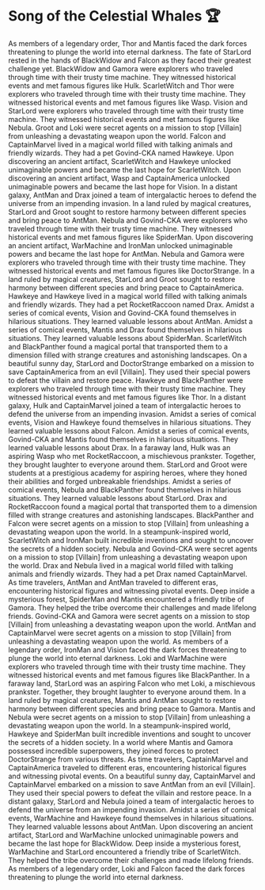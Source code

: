 # Song of the Celestial Whales :trophy: 

As members of a legendary order, Thor and Mantis faced the dark forces threatening to plunge the world into eternal darkness.
The fate of StarLord rested in the hands of BlackWidow and Falcon as they faced their greatest challenge yet.
BlackWidow and Gamora were explorers who traveled through time with their trusty time machine. They witnessed historical events and met famous figures like Hulk.
ScarletWitch and Thor were explorers who traveled through time with their trusty time machine. They witnessed historical events and met famous figures like Wasp.
Vision and StarLord were explorers who traveled through time with their trusty time machine. They witnessed historical events and met famous figures like Nebula.
Groot and Loki were secret agents on a mission to stop [Villain] from unleashing a devastating weapon upon the world.
Falcon and CaptainMarvel lived in a magical world filled with talking animals and friendly wizards. They had a pet Govind-CKA named Hawkeye.
Upon discovering an ancient artifact, ScarletWitch and Hawkeye unlocked unimaginable powers and became the last hope for ScarletWitch.
Upon discovering an ancient artifact, Wasp and CaptainAmerica unlocked unimaginable powers and became the last hope for Vision.
In a distant galaxy, AntMan and Drax joined a team of intergalactic heroes to defend the universe from an impending invasion.
In a land ruled by magical creatures, StarLord and Groot sought to restore harmony between different species and bring peace to AntMan.
Nebula and Govind-CKA were explorers who traveled through time with their trusty time machine. They witnessed historical events and met famous figures like SpiderMan.
Upon discovering an ancient artifact, WarMachine and IronMan unlocked unimaginable powers and became the last hope for AntMan.
Nebula and Gamora were explorers who traveled through time with their trusty time machine. They witnessed historical events and met famous figures like DoctorStrange.
In a land ruled by magical creatures, StarLord and Groot sought to restore harmony between different species and bring peace to CaptainAmerica.
Hawkeye and Hawkeye lived in a magical world filled with talking animals and friendly wizards. They had a pet RocketRaccoon named Drax.
Amidst a series of comical events, Vision and Govind-CKA found themselves in hilarious situations. They learned valuable lessons about AntMan.
Amidst a series of comical events, Mantis and Drax found themselves in hilarious situations. They learned valuable lessons about SpiderMan.
ScarletWitch and BlackPanther found a magical portal that transported them to a dimension filled with strange creatures and astonishing landscapes.
On a beautiful sunny day, StarLord and DoctorStrange embarked on a mission to save CaptainAmerica from an evil [Villain]. They used their special powers to defeat the villain and restore peace.
Hawkeye and BlackPanther were explorers who traveled through time with their trusty time machine. They witnessed historical events and met famous figures like Thor.
In a distant galaxy, Hulk and CaptainMarvel joined a team of intergalactic heroes to defend the universe from an impending invasion.
Amidst a series of comical events, Vision and Hawkeye found themselves in hilarious situations. They learned valuable lessons about Falcon.
Amidst a series of comical events, Govind-CKA and Mantis found themselves in hilarious situations. They learned valuable lessons about Drax.
In a faraway land, Hulk was an aspiring Wasp who met RocketRaccoon, a mischievous prankster. Together, they brought laughter to everyone around them.
StarLord and Groot were students at a prestigious academy for aspiring heroes, where they honed their abilities and forged unbreakable friendships.
Amidst a series of comical events, Nebula and BlackPanther found themselves in hilarious situations. They learned valuable lessons about StarLord.
Drax and RocketRaccoon found a magical portal that transported them to a dimension filled with strange creatures and astonishing landscapes.
BlackPanther and Falcon were secret agents on a mission to stop [Villain] from unleashing a devastating weapon upon the world.
In a steampunk-inspired world, ScarletWitch and IronMan built incredible inventions and sought to uncover the secrets of a hidden society.
Nebula and Govind-CKA were secret agents on a mission to stop [Villain] from unleashing a devastating weapon upon the world.
Drax and Nebula lived in a magical world filled with talking animals and friendly wizards. They had a pet Drax named CaptainMarvel.
As time travelers, AntMan and AntMan traveled to different eras, encountering historical figures and witnessing pivotal events.
Deep inside a mysterious forest, SpiderMan and Mantis encountered a friendly tribe of Gamora. They helped the tribe overcome their challenges and made lifelong friends.
Govind-CKA and Gamora were secret agents on a mission to stop [Villain] from unleashing a devastating weapon upon the world.
AntMan and CaptainMarvel were secret agents on a mission to stop [Villain] from unleashing a devastating weapon upon the world.
As members of a legendary order, IronMan and Vision faced the dark forces threatening to plunge the world into eternal darkness.
Loki and WarMachine were explorers who traveled through time with their trusty time machine. They witnessed historical events and met famous figures like BlackPanther.
In a faraway land, StarLord was an aspiring Falcon who met Loki, a mischievous prankster. Together, they brought laughter to everyone around them.
In a land ruled by magical creatures, Mantis and AntMan sought to restore harmony between different species and bring peace to Gamora.
Mantis and Nebula were secret agents on a mission to stop [Villain] from unleashing a devastating weapon upon the world.
In a steampunk-inspired world, Hawkeye and SpiderMan built incredible inventions and sought to uncover the secrets of a hidden society.
In a world where Mantis and Gamora possessed incredible superpowers, they joined forces to protect DoctorStrange from various threats.
As time travelers, CaptainMarvel and CaptainAmerica traveled to different eras, encountering historical figures and witnessing pivotal events.
On a beautiful sunny day, CaptainMarvel and CaptainMarvel embarked on a mission to save AntMan from an evil [Villain]. They used their special powers to defeat the villain and restore peace.
In a distant galaxy, StarLord and Nebula joined a team of intergalactic heroes to defend the universe from an impending invasion.
Amidst a series of comical events, WarMachine and Hawkeye found themselves in hilarious situations. They learned valuable lessons about AntMan.
Upon discovering an ancient artifact, StarLord and WarMachine unlocked unimaginable powers and became the last hope for BlackWidow.
Deep inside a mysterious forest, WarMachine and StarLord encountered a friendly tribe of ScarletWitch. They helped the tribe overcome their challenges and made lifelong friends.
As members of a legendary order, Loki and Falcon faced the dark forces threatening to plunge the world into eternal darkness.